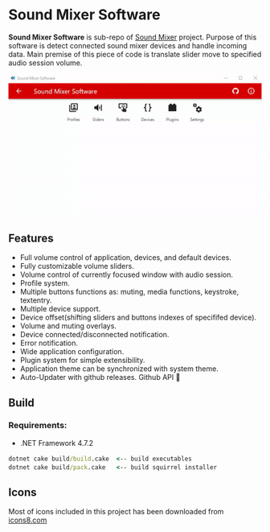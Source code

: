 # Sound Mixer Software
**Sound Mixer Software** is sub-repo of [Sound Mixer](https://github.com/Krystian20857/SoundMixer) project. Purpose of this software is detect connected sound mixer devices and handle incoming data.
Main premise of this piece of code is translate slider move to specified audio session volume.

<p align="center">
  <img width="600" src="github/images/showcase.gif">
</p>

## Features
* Full volume control of application, devices, and default devices.
* Fully customizable volume sliders.
* Volume control of currently focused window with audio session.
* Profile system.
* Multiple buttons functions as: muting, media functions, keystroke, textentry.
* Multiple device support.
* Device offset(shifting sliders and buttons indexes of specififed device).
* Volume and muting overlays.
* Device connected/disconnected notification.
* Error notification.
* Wide application configuration.
* Plugin system for simple extensibility.
* Application theme can be synchronized with system theme.
* Auto-Updater with github releases. Github API 🙏

## Build
### Requirements:
  * .NET Framework 4.7.2
```cmd
dotnet cake build/build.cake  <-- build executables
dotnet cake build/pack.cake   <-- build squirrel installer
```

## Icons
Most of icons included in this project has been downloaded from [icons8.com](https://icons8.com)
